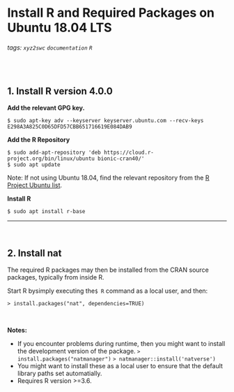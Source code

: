 # Install R and Required Packages on Ubuntu 18.04 LTS

###### tags: `xyz2swc` `documentation` `R`
<br/>

## 1. Install R version 4.0.0

**Add the relevant GPG key.**
```
$ sudo apt-key adv --keyserver keyserver.ubuntu.com --recv-keys E298A3A825C0D65DFD57CBB651716619E084DAB9
```

**Add the R Repository**
```
$ sudo add-apt-repository 'deb https://cloud.r-project.org/bin/linux/ubuntu bionic-cran40/'
$ sudo apt update
```
Note: If not using Ubuntu 18.04, find the relevant repository from the [R Project Ubuntu list](https://cloud.r-project.org/bin/linux/ubuntu/fullREADME.html).

**Install R**
```
$ sudo apt install r-base
```

---
<br/>
 
## 2. Install nat
The required R packages may then be installed from the CRAN source packages, typically from inside R.

Start R bysimply executing the`$ R` command as a local user, and then:
```
> install.packages("nat", dependencies=TRUE)
```

<br/>

**Notes:**
- If you encounter problems during runtime, then you might want to install the development version of the package.
`> install.packages("natmanager")`
`> natmanager::install('natverse')`
- You might want to install these as a local user to ensure that the default library paths set automatially.
- Requires R version >=3.6.


